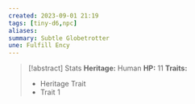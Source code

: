 ```yaml
---
created: 2023-09-01 21:19
tags: [tiny-d6,npc]
aliases:
summary: Subtle Globetrotter 
une: Fulfill Ency
---
```

> [!abstract] Stats
> **Heritage:** Human
> **HP:** 11
> **Traits:** 
> - Heritage Trait
> - Trait 1